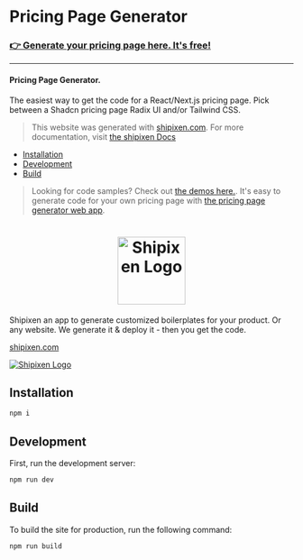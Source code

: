 Pricing Page Generator
==================

### [👉 Generate your pricing page here. It's free!](https://shipixen.com/shadcn-pricing-page-generator)

-----------------------------------

#### Pricing Page Generator.
The easiest way to get the code for a React/Next.js pricing page. Pick between a Shadcn pricing page Radix UI and/or Tailwind CSS.

> This website was generated with [shipixen.com](https://shipixen.com).
> For more documentation, visit [the shipixen Docs](https://shipixen.com/boilerplate-documentation)

- [Installation](#installation)
- [Development](#development)
- [Build](#build)

> Looking for code samples? Check out [the demos here.](https://github.com/danmindru/shadcn-pricing-page-generator/tree/main/components/pricing). It's easy to generate code for your own pricing page with [the pricing page generator web app](https://shipixen.com/shadcn-pricing-page-generator).

<div align="center">

<h1>
<a href="https://shipixen.com" target="_blank">
  <img height="120px" src="https://user-images.githubusercontent.com/1515742/281076422-8c4a9926-2885-4786-a69a-d79ab0c8dc5c.png" alt="Shipixen Logo" />
</a>
</h1>

</div>

Shipixen an app to generate customized boilerplates for your product. Or any website. We generate it & deploy it - then you get the code.

[shipixen.com](https://shipixen.com)

<a href="https://shipixen.com" target="_blank">
  <img src="https://user-images.githubusercontent.com/1515742/281077548-57b24773-3c2a-4e89-b088-cc3945d7037b.png" alt="Shipixen Logo" />
</a>

## Installation

```bash
npm i
```

## Development

First, run the development server:

```bash
npm run dev
```

## Build

To build the site for production, run the following command:

```bash
npm run build
```
